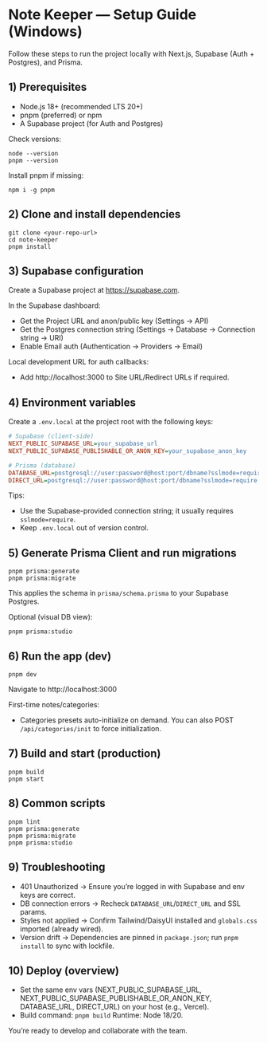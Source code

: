 # Note Keeper — Setup Guide (Windows)

Follow these steps to run the project locally with Next.js, Supabase (Auth + Postgres), and Prisma.

## 1) Prerequisites

- Node.js 18+ (recommended LTS 20+)
- pnpm (preferred) or npm
- A Supabase project (for Auth and Postgres)

Check versions:

```batch
node --version
pnpm --version
```

Install pnpm if missing:

```batch
npm i -g pnpm
```

## 2) Clone and install dependencies

```batch
git clone <your-repo-url>
cd note-keeper
pnpm install
```

## 3) Supabase configuration

Create a Supabase project at https://supabase.com.

In the Supabase dashboard:

- Get the Project URL and anon/public key (Settings → API)
- Get the Postgres connection string (Settings → Database → Connection string → URI)
- Enable Email auth (Authentication → Providers → Email)

Local development URL for auth callbacks:

- Add http://localhost:3000 to Site URL/Redirect URLs if required.

## 4) Environment variables

Create a `.env.local` at the project root with the following keys:

```ini
# Supabase (client-side)
NEXT_PUBLIC_SUPABASE_URL=your_supabase_url
NEXT_PUBLIC_SUPABASE_PUBLISHABLE_OR_ANON_KEY=your_supabase_anon_key

# Prisma (database)
DATABASE_URL=postgresql://user:password@host:port/dbname?sslmode=require
DIRECT_URL=postgresql://user:password@host:port/dbname?sslmode=require
```

Tips:

- Use the Supabase-provided connection string; it usually requires `sslmode=require`.
- Keep `.env.local` out of version control.

## 5) Generate Prisma Client and run migrations

```batch
pnpm prisma:generate
pnpm prisma:migrate
```

This applies the schema in `prisma/schema.prisma` to your Supabase Postgres.

Optional (visual DB view):

```batch
pnpm prisma:studio
```

## 6) Run the app (dev)

```batch
pnpm dev
```

Navigate to http://localhost:3000

First-time notes/categories:

- Categories presets auto-initialize on demand. You can also POST `/api/categories/init` to force initialization.

## 7) Build and start (production)

```batch
pnpm build
pnpm start
```

## 8) Common scripts

```batch
pnpm lint
pnpm prisma:generate
pnpm prisma:migrate
pnpm prisma:studio
```

## 9) Troubleshooting

- 401 Unauthorized → Ensure you’re logged in with Supabase and env keys are correct.
- DB connection errors → Recheck `DATABASE_URL`/`DIRECT_URL` and SSL params.
- Styles not applied → Confirm Tailwind/DaisyUI installed and `globals.css` imported (already wired).
- Version drift → Dependencies are pinned in `package.json`; run `pnpm install` to sync with lockfile.

## 10) Deploy (overview)

- Set the same env vars (NEXT_PUBLIC_SUPABASE_URL, NEXT_PUBLIC_SUPABASE_PUBLISHABLE_OR_ANON_KEY, DATABASE_URL, DIRECT_URL) on your host (e.g., Vercel).
- Build command: `pnpm build` Runtime: Node 18/20.

You’re ready to develop and collaborate with the team.
